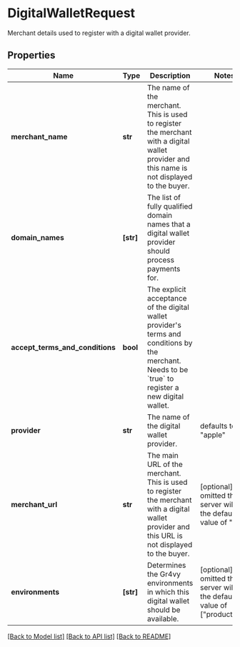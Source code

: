 # DigitalWalletRequest

Merchant details used to register with a digital wallet provider.

## Properties
Name | Type | Description | Notes
------------ | ------------- | ------------- | -------------
**merchant_name** | **str** | The name of the merchant. This is used to register the merchant with a digital wallet provider and this name is not displayed to the buyer. | 
**domain_names** | **[str]** | The list of fully qualified domain names that a digital wallet provider should process payments for. | 
**accept_terms_and_conditions** | **bool** | The explicit acceptance of the digital wallet provider&#39;s terms and conditions by the merchant. Needs to be &#x60;true&#x60; to register a new digital wallet. | 
**provider** | **str** | The name of the digital wallet provider. | defaults to "apple"
**merchant_url** | **str** | The main URL of the merchant. This is used to register the merchant with a digital wallet provider and this URL is not displayed to the buyer. | [optional]  if omitted the server will use the default value of "null"
**environments** | **[str]** | Determines the Gr4vy environments in which this digital wallet should be available. | [optional]  if omitted the server will use the default value of ["production"]

[[Back to Model list]](../README.md#documentation-for-models) [[Back to API list]](../README.md#documentation-for-api-endpoints) [[Back to README]](../README.md)


